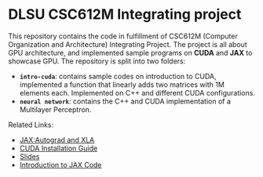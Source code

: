 # DLSU CSC612M Integrating project
This repository contains the code in fulfillment of CSC612M (Computer Organization and Architecture) Integrating Project.
The project is all about GPU architecture, and implemented sample programs on **CUDA** and **JAX** to showcase GPU.
The repository is split into two folders:

- **`intro-cuda`**: contains sample codes on introduction to CUDA, implemented a function that linearly adds two matrices with 1M elements each. Implemented on C++ and different CUDA configurations.
- **`neural network`**: contains the C++ and CUDA implementation of a Multilayer Perceptron.

Related Links:
* [JAX:Autograd and XLA](https://github.com/google/jax)
* [CUDA Installation  Guide](https://docs.nvidia.com/cuda/index.html#installation-guides)
* [Slides](https://www.canva.com/design/DAEdlApg2rs/share/preview?token=HIbXGdYIDf6TnqRQOxoQpQ&role=EDITOR&utm_content=DAEdlApg2rs&utm_campaign=designshare&utm_medium=link&utm_source=sharebutton)
* [Introduction to JAX Code](https://colab.research.google.com/drive/1hO8exV7vQ-bkmysIMFQBXwn04vqupNdO)
